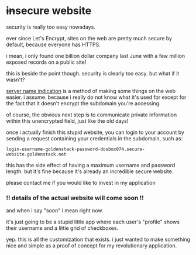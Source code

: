 # ~~in~~secure website

security is really too easy nowadays.

ever since Let's Encrypt, sites on the web are pretty much secure by default, because everyone has HTTPS.

i mean, i only found one billion dollar company last June with a few million exposed records on a public site!

this is beside the point though. security is clearly too easy. but what if it wasn't?

[server name indication](https://en.wikipedia.org/wiki/Server_Name_Indication) is a method of making some things on the web easier. i assume. because i really do not know what it's used for except for the fact that it doesn't encrypt the subdomain you're accessing.

of course, the obvious next step is to communicate private information within this unencrypted field, just like the old days! 

once i actually finish this stupid website, you can login to your account by sending a request containing your credentials in the subdomain, such as:

`login-username-goldenstack-password-dosbox074.secure-website.goldenstack.net`

this has the side effect of having a maximum username and password length. but it's fine because it's already an incredible secure website.

please contact me if you would like to invest in my application

### !! details of the actual website will come soon !!

and when i say "soon" i mean right now.

it's just going to be a stupid little app where each user's "profile" shows their username and a little grid of checkboxes.

yep. this is all the customization that exists. i just wanted to make something nice and simple as a proof of concept for my revolutionary application.



